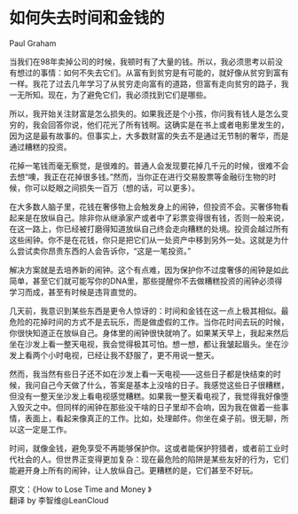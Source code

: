 # 如何失去时间和金钱的
Paul Graham

当我们在98年卖掉公司的时候，我顿时有了大量的钱。所以，我必须思考以前没有想过的事情：如何不失去它们。从富有到贫穷是有可能的，就好像从贫穷到富有一样。我花了过去几年学习了从贫穷走向富有的道路，但富有走向贫穷的路子，我一无所知。现在，为了避免它们，我必须找到它们是哪些。

所以，我开始关注财富是怎么损失的。如果我还是个小孩，你问我有钱人是怎么变穷的，我会回答你说，他们花光了所有钱啊。这确实是在书上或者电影里发生的，因为这是最有故事的。但事实上，大多数财富的失去不是通过无节制的奢华，而是通过糟糕的投资。

花掉一笔钱而毫无察觉，是很难的。普通人会发现要花掉几千元的时候，很难不会去想“噢，我正在花掉很多钱。”然而，当你正在进行交易股票等金融衍生物的时候，你可以眨眼之间损失一百万（想的话，可以更多）。

在大多数人脑子里，花钱在奢侈物上会触发身上的闹钟，但投资不会。买奢侈物看起来是在放纵自己。除非你从继承家产或者中了彩票变得很有钱，否则一般来说，在这一路上，你已经被打磨得知道放纵自己终会走向糟糕的处境。投资会越过所有这些闹钟。你不是在花钱，你只是把它们从一处资产中移到另外一处。这就是为什么尝试卖你昂贵东西的人会告诉你，“这是一笔投资。”

解决方案就是去培养新的闹钟。这个有点难，因为保护你不过度奢侈的闹钟是如此简单，甚至它们就可能写你的DNA里，那些提醒你不去做糟糕投资的闹钟必须得学习而成，甚至有时候是违背直觉的。

几天前，我意识到某些东西是更令人惊讶的：时间和金钱在这一点上极其相似。最危险的花掉时间的方式不是去玩乐，而是做虚假的工作。当你花时间去玩的时候，你很快知道正在放纵自己。身体里的闹钟很快就响了。如果某天早上，我起来然后坐在沙发上看一整天电视，我会觉得极其可怕。想一想，都让我皱起眉头。坐在沙发上看两个小时电视，已经让我不舒服了，更不用说一整天。

然而，我当然有些日子还不如在沙发上看一天电视——这些日子都是快结束的时候，我问自己今天做了什么，答案是基本上没啥的日子。我感觉这些日子很糟糕，但没有一整天坐沙发上看电视感觉糟糕。如果我一整天看电视了，我觉得我好像堕入毁灭之中。但同样的闹钟在那些没干啥的日子里却不会响，因为我在做着一些事情，表面上，看起来像真正的工作。比如，处理邮件。你坐在桌子前。很无聊，所以这一定是工作。

时间，就像金钱，避免享受不再能够保护你。这或者能保护狩猎者，或者前工业时代社会的人。但世界正变得更加复杂：现在最危险的陷阱是某些友好的行为，它们能避开身上所有的闹钟，让人放纵自己。更糟糕的是，它们甚至不好玩。

原文：《How to Lose Time and Money 》  
翻译 by 李智维@LeanCloud

